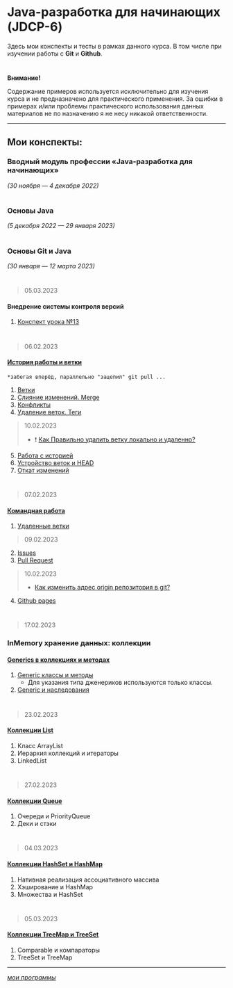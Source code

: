 # Java-разработка для начинающих (JDCP-6)
Здесь мои конспекты и тесты в рамках данного курса.
В том числе при изучении работы с **Git** и **Github**.
#
**Внимание!** 

Содержание примеров используется исключительно для изучения курса и не предназначено для практического применения.
За ошибки в примерах и/или проблемы практического использования данных материалов не по назначению я не несу никакой ответственности.
***
## Мои конспекты:

### Вводный модуль профессии «Java-разработка для начинающих»
*(30 ноября — 4 декабря 2022)*
#

### Основы Java 
*(5 декабря 2022 — 29 января 2023)*
#

### Основы Git и Java
*(30 января — 12 марта 2023)*
#
> 05.03.2023
#### Внедрение системы контроля версий
1. [Конспект урока №13](./lesson13.md)
#
> 06.02.2023
#### [История работы и ветки](lesson14.md)
  `*забегая вперёд, параллельно "зацепил" git pull ...`
1. [Ветки](14.1.md)
2. [Слияние изменений. Merge](14.2.md)
3. [Конфликты](14.3.md)
4. [Удаление веток. Теги](14.4.md)
>  10.02.2023
>  + ❗	[Как Правильно удалить ветку локально и удаленно?](14.4.md)
5. [Работа с историей](14.5.md)
6. [Устройство веток и HEAD](14.6.md)
7. [Откат изменений](14.7.md)
#
> 07.02.2023
#### [Командная работа](lesson15.md)
1. [Удаленные ветки](15.1.md)
> 09.02.2023
2. [Issues](15.2.md)
3. [Pull Request](15.3.md)
>  10.02.2023
>  + [Как изменить адрес origin репозитория в git?](15.3.md)
4. [Github pages](15.4.md)
#
> 17.02.2023
### InMemory хранение данных: коллекции

#### [Generics в коллекциях и методах](lesson16.md)
1. [Generic классы и методы](16.1.md) 
   + Для указания типа дженериков используются только классы.
2. [Generic и наследования](16.2.md)
#
> 23.02.2023
#### [Коллекции List](lesson17.md)
1. Класс ArrayList 
2. Иерархия коллекций и итераторы 
3. LinkedList 
#
> 27.02.2023
#### [Коллекции Queue](lesson18.md)
1. Очереди и PriorityQueue
2. Деки и стэки
#
> 04.03.2023
#### [Коллекции HashSet и HashMap](lesson19.md)
1. Нативная реализация ассоциативного массива
2. Хэширование и HashMap
3. Множества и HashSet
#
> 05.03.2023
#### [Коллекции TreeMap и TreeSet](lesson20.md)
1. Comparable и компараторы
2. TreeSet и TreeMap

---
[*мои программы*](/README.md)
